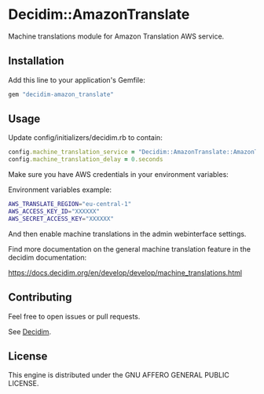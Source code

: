 # Decidim::AmazonTranslate

Machine translations module for Amazon Translation AWS service.

## Installation

Add this line to your application's Gemfile:

```ruby
gem "decidim-amazon_translate"
```

## Usage

Update config/initializers/decidim.rb to contain:

```ruby
config.machine_translation_service = "Decidim::AmazonTranslate::AmazonTranslator"
config.machine_translation_delay = 0.seconds
```

Make sure you have AWS credentials in your environment variables:

Environment variables example:

```sh
AWS_TRANSLATE_REGION="eu-central-1"
AWS_ACCESS_KEY_ID="XXXXXX"
AWS_SECRET_ACCESS_KEY="XXXXXX"
```

And then enable machine translations in the admin webinterface settings.

Find more documentation on the general machine translation feature in the decidim documentation:

https://docs.decidim.org/en/develop/develop/machine_translations.html

## Contributing

Feel free to open issues or pull requests.

See [Decidim](https://github.com/decidim/decidim).

## License

This engine is distributed under the GNU AFFERO GENERAL PUBLIC LICENSE.
